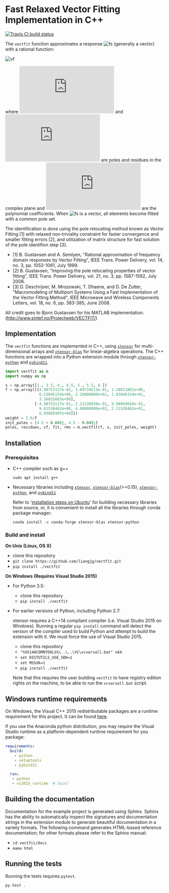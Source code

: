# Fast Relaxed Vector Fitting Implementation in C++

[![Travis CI build status](https://travis-ci.org/liangjg/vectfit)](https://travis-ci.org/liangjg/vectfit)

The `vectfit` function approximates a response ![fs](https://latex.codecogs.com/gif.latex?\mathbf{f}(s))
(generally a vector) with a rational function:

![vf](https://latex.codecogs.com/gif.latex?\mathbf{f}(s)&space;\approx&space;\sum_{j=1}^{N}&space;\frac{\mathbf{r}_j}{s-p_j}&space;&plus;&space;\sum_{n=0}^{Nc}&space;\mathbf{c}_n&space;s^{n})

where ![pj](https://latex.codecogs.com/gif.latex?p_j) and
![rj](https://latex.codecogs.com/gif.latex?r_j) are poles and residues in
the complex plane and ![cn](https://latex.codecogs.com/gif.latex?c_n) are
the polynomial coefficients.
When ![fs](https://latex.codecogs.com/gif.latex?\mathbf{f}(s)) is a vector, all
elements become fitted with a common pole set.

The identification is done using the pole relocating method known as Vector
Fitting [1] with relaxed non-triviality constraint for faster convergence
and smaller fitting errors [2], and utilization of matrix structure for fast
solution of the pole identifion step [3].

- [1] B. Gustavsen and A. Semlyen, "Rational approximation of frequency
    domain responses by Vector Fitting", IEEE Trans. Power Delivery,
    vol. 14, no. 3, pp. 1052-1061, July 1999.
- [2] B. Gustavsen, "Improving the pole relocating properties of vector
    fitting", IEEE Trans. Power Delivery, vol. 21, no. 3, pp. 1587-1592,
    July 2006.
- [3] D. Deschrijver, M. Mrozowski, T. Dhaene, and D. De Zutter,
    "Macromodeling of Multiport Systems Using a Fast Implementation of
    the Vector Fitting Method", IEEE Microwave and Wireless Components
    Letters, vol. 18, no. 6, pp. 383-385, June 2008.

All credit goes to Bjorn Gustavsen for his MATLAB implementation.
(http://www.sintef.no/Projectweb/VECTFIT/)


## Implementation

The `vectfit` functions are implemented in C++, using [`xtensor`](https://github.com/QuantStack/xtensor)
for multi-dimensional arrays and [`xtensor-blas`](https://github.com/QuantStack/xtensor-blas)
for linear-algebra operations.
The C++ functions are wrapped into a Python extension module through
[`xtensor-python`](https://github.com/QuantStack/xtensor-python) and
[`pybind11`](https://github.com/pybind/pybind11).

``` python
import vectfit as m
import numpy as np

s = np.array([3., 3.5, 4., 4.5, 5., 5.5, 6.])
f = np.array([[4.98753117e-02, 3.09734513e-01, 1.18811881e+00,
               6.53846154e+00, 2.20000000e+02, 1.03846154e+01,
               3.16831683e+00],
             [-4.98753117e-01,-2.21238938e-01, 9.90099010e-01,
               9.61538462e+00, 4.00000000e+02, 2.11538462e+01,
               6.93069307e+00]])
weight = 1.0/f
init_poles = [4.5 + 0.045j, 4.5 - 0.045j]
poles, residues, cf, fit, rms = m.vectfit(f, s, init_poles, weight)
```

## Installation

### Prerequisites

- C++ compiler such as g++

  `sudo apt install g++`

- Necessary libraries including [`xtensor`](https://github.com/QuantStack/xtensor),
  [`xtensor-blas`](https://github.com/QuantStack/xtensor-blas)(>=0.15),
  [`xtensor-python`](https://github.com/QuantStack/xtensor-python), and
  [`pybind11`](https://github.com/pybind/pybind11)

  Refer to '[installation steps on Ubuntu](./tools/ci/travis-install.sh)' for building
necessary libraries from source, or, it is convenient to install all the libraries through
conda package manager:

  `conda install -c conda-forge xtensor-blas xtensor-python`

### Build and install

**On Unix (Linux, OS X)**

 - clone this repository
 - `git clone https://github.com/liangjg/vectfit.git`
 - `pip install ./vectfit`

**On Windows (Requires Visual Studio 2015)**

 - For Python 3.5:
     - clone this repository
     - `pip install ./vectfit`
 - For earlier versions of Python, including Python 2.7:

   xtensor requires a C++14 compliant compiler (i.e. Visual Studio 2015 on
   Windows). Running a regular `pip install` command will detect the version
   of the compiler used to build Python and attempt to build the extension
   with it. We must force the use of Visual Studio 2015.

     - clone this repository
     - `"%VS140COMNTOOLS%\..\..\VC\vcvarsall.bat" x64`
     - `set DISTUTILS_USE_SDK=1`
     - `set MSSdk=1`
     - `pip install ./vectfit`

   Note that this requires the user building `vectfit` to have registry edition
   rights on the machine, to be able to run the `vcvarsall.bat` script.


## Windows runtime requirements

On Windows, the Visual C++ 2015 redistributable packages are a runtime
requirement for this project. It can be found [here](https://www.microsoft.com/en-us/download/details.aspx?id=48145).

If you use the Anaconda python distribution, you may require the Visual Studio
runtime as a platform-dependent runtime requirement for you package:

```yaml
requirements:
  build:
    - python
    - setuptools
    - pybind11

  run:
   - python
   - vs2015_runtime  # [win]
```

## Building the documentation

Documentation for the example project is generated using Sphinx. Sphinx has the
ability to automatically inspect the signatures and documentation strings in
the extension module to generate beautiful documentation in a variety formats.
The following command generates HTML-based reference documentation; for other
formats please refer to the Sphinx manual:

 - `cd vectfit/docs`
 - `make html`

## Running the tests

Running the tests requires `pytest`.

```bash
py.test .
```
